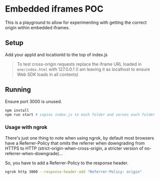 # Embedded iframes POC

This is a playground to allow for experimenting with getting the correct origin within embedded iframes.

## Setup

Add your appId and locationId to the top of index.js

> To test cross-origin requests replace the iframe URL loaded in `one/index.html` with 127.0.0.1 (I am leaving it as localhost to ensure Web SDK loads in all contexts)

## Running

Ensure port 3000 is unused.

```bash
npm install
npm run start # copies index.js to each folder and serves each folder
```

### Usage with ngrok

There's just one thing to note when using ngrok, by default most browsers
have a Referrer-Policy that omits the referrer when downgrading from HTTPS to HTTP (strict-origin-when-cross-origin, a stricter version of no-referrer-when-downgrade)...

So, you have to add a Referrer-Policy to the response header.

```bash
ngrok http 3000 --response-header-add "Referrer-Policy: origin"
```
